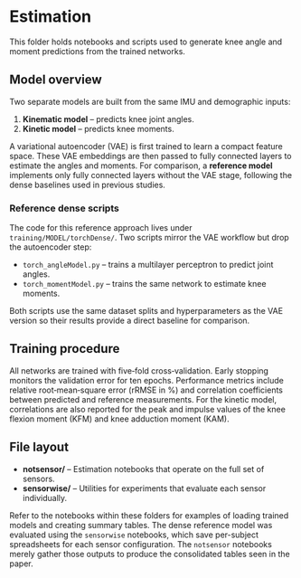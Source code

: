 # Estimation

This folder holds notebooks and scripts used to generate knee angle and moment predictions from the trained networks.

## Model overview

Two separate models are built from the same IMU and demographic inputs:

1. **Kinematic model** – predicts knee joint angles.
2. **Kinetic model** – predicts knee moments.

A variational autoencoder (VAE) is first trained to learn a compact feature space. These VAE embeddings are then passed to fully connected layers to estimate the angles and moments. For comparison, a **reference model** implements only fully connected layers without the VAE stage, following the dense baselines used in previous studies.

### Reference dense scripts

The code for this reference approach lives under `training/MODEL/torchDense/`. Two
scripts mirror the VAE workflow but drop the autoencoder step:

- `torch_angleModel.py` – trains a multilayer perceptron to predict joint angles.
- `torch_momentModel.py` – trains the same network to estimate knee moments.

Both scripts use the same dataset splits and hyperparameters as the VAE version so
their results provide a direct baseline for comparison.

## Training procedure

All networks are trained with five‑fold cross‑validation. Early stopping monitors the validation error for ten epochs. Performance metrics include relative root‑mean‑square error (rRMSE in %) and correlation coefficients between predicted and reference measurements. For the kinetic model, correlations are also reported for the peak and impulse values of the knee flexion moment (KFM) and knee adduction moment (KAM).

## File layout

- **notsensor/** – Estimation notebooks that operate on the full set of sensors.
- **sensorwise/** – Utilities for experiments that evaluate each sensor individually.

Refer to the notebooks within these folders for examples of loading trained
models and creating summary tables. The dense reference model was evaluated
using the `sensorwise` notebooks, which save per-subject spreadsheets for each
sensor configuration. The `notsensor` notebooks merely gather those outputs to
produce the consolidated tables seen in the paper.
